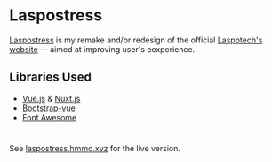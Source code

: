# Laspostress

[Laspostress](https://laspostress.hmmd.xyz) is my remake and/or redesign of the official [Laspotech&#39;s website](https://www.mylaspotech.edu.ng) &mdash; aimed at improving user's eexperience.

## Libraries Used

- [Vue.js](https://vuejs.org/) & [Nuxt.js](https://nuxtjs.org/)
- [Bootstrap-vue](https://bootstrap-vue.js.org/)
- [Font Awesome](https://fontawesome.com/)

#

See [laspostress.hmmd.xyz](https://laspostress.hmmd.xyz) for the live version.
